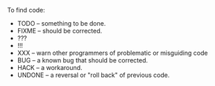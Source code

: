 To find code:

- TODO – something to be done.
- FIXME – should be corrected.
- ???
- !!!
- XXX – warn other programmers of problematic or misguiding code
- BUG – a known bug that should be corrected.
- HACK – a workaround.
- UNDONE – a reversal or "roll back" of previous code.
